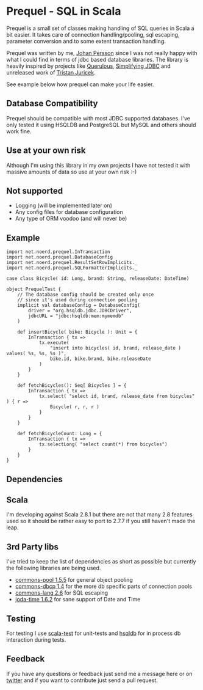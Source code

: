Prequel - SQL in Scala
======================

Prequel is a small set of classes making handling of SQL queries in Scala a bit easier. It takes care of connection handling/pooling, sql escaping, parameter conversion and to some extent transaction handling.

Prequel was written by me, [Johan Persson](https://github.com/jpersson) since I was not really happy with what I could find in terms of jdbc based database libraries. The library is heavily inspired by projects like [Querulous](https://github.com/nkallen/querulous), [Simplifying JDBC](http://scala.sygneca.com/code/simplifying-jdbc) and unreleased work of [Tristan Juricek](https://github.com/tristanjuricek).

See example below how prequel can make your life easier.

## Database Compatibility

Prequel should be compatible with most JDBC supported databases. I've only tested it using HSQLDB and PostgreSQL but MySQL and others should work fine. 

## Use at your own risk

Although I'm using this library in my own projects I have not tested it with massive amounts of data so use at your own risk :-)

## Not supported

 * Logging (will be implemented later on)
 * Any config files for database configuration
 * Any type of ORM voodoo (and will never be)

Example
-------

    import net.noerd.prequel.InTransaction
    import net.noerd.prequel.DatabaseConfig
    import net.noerd.prequel.ResultSetRowImplicits._
    import net.noerd.prequel.SQLFormatterImplicits._    
    
    case class Bicycle( id: Long, brand: String, releaseDate: DateTime)

    object PrequelTest {
        // The database config should be created only once
        // since it's used during connection pooling
        implicit val databaseConfig = DatabaseConfig( 
            driver = "org.hsqldb.jdbc.JDBCDriver",
            jdbcURL = "jdbc:hsqldb:mem:mymemdb"
        )
       
        def insertBicycle( bike: Bicycle ): Unit = {
            InTransaction { tx => 
                tx.execute( 
                    "insert into bicycles( id, brand, release_date ) values( %s, %s, %s )", 
                    bike.id, bike.brand, bike.releaseDate
                )
            }
        }
        
        def fetchBicycles(): Seq[ Bicycles ] = {
            InTransaction { tx => 
                tx.select( "select id, brand, release_date from bicycles" ) { r =>
                    Bicycle( r, r, r )
                }
            }
        }
        
        def fetchBicycleCount: Long = {
            InTransaction { tx => 
                tx.selectLong( "select count(*) from bicycles")
            }
        }
    }
    
Dependencies
------------

## Scala

I'm developing against Scala 2.8.1 but there are not that many 2.8 features used so it should be rather easy to port to 2.7.7 if you still haven't made the leap. 

## 3rd Party libs

I've tried to keep the list of dependencies as short as possible but currently the following
libraries are being used.

* [commons-pool 1.5.5](http://commons.apache.org/pool) for general object pooling
* [commons-dbcp 1.4](http://commons.apache.org/dbcp) for the more db specific parts of connection pools
* [commons-lang 2.6](http://commons.apache.org/lang) for SQL escaping
* [joda-time 1.6.2](http://joda-time.sourceforge.net/) for sane support of Date and Time

## Testing

For testing I use [scala-test](http://www.scalatest.org) for unit-tests and [hsqldb](http://hsqldb.org) for in process db interaction during tests.

Feedback
--------

If you have any questions or feedback just send me a message here or on [twitter](http://twitter.com/suraken) and if you want to contribute just send a pull request.
